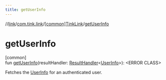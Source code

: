 ```yaml
---
title: getUserInfo
---
```

//[link](../../../index.html)/[com.tink.link](../index.html)/[[common]TinkLink](index.html)/[getUserInfo](get-user-info.html)



# getUserInfo



[common]\
fun [getUserInfo](get-user-info.html)(resultHandler: [ResultHandler](../../com.tink.service.handler/[common]-result-handler/index.html)&lt;[UserInfo](../../com.tink.model.user/[common]-user-info/index.html)&gt;): &lt;ERROR CLASS&gt;



Fetches the [UserInfo](../../com.tink.model.user/[common]-user-info/index.html) for an authenticated user.




